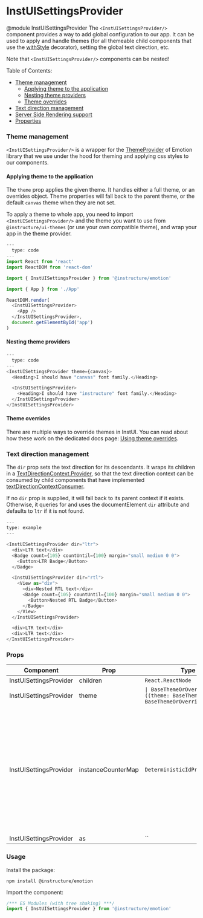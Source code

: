 # InstUISettingsProvider

@module InstUISettingsProvider
The `<InstUISettingsProvider/>` component provides a way to add global configuration to our app. It can be used to apply and handle themes (for all themeable child components that use the [withStyle](#withStyle) decorator), setting the global text direction, etc.

Note that `<InstUISettingsProvider/>` components can be nested!

Table of Contents:

- [Theme management](/#InstUISettingsProvider/#theme-management)
  - [Applying theme to the application](/#InstUISettingsProvider/#theme-management-applying-theme-to-the-application)
  - [Nesting theme providers](/#InstUISettingsProvider/#theme-management-nesting-theme-providers)
  - [Theme overrides](/#InstUISettingsProvider/#theme-management-theme-overrides)
- [Text direction management](/#InstUISettingsProvider/#text-direction-management)
- [Server Side Rendering support](/#InstUISettingsProvider/#server-side-rendering-support)
- [Properties](/#InstUISettingsProvider/#InstUISettingsProviderProperties)

### Theme management

`<InstUISettingsProvider/>` is a wrapper for the [ThemeProvider](https://emotion.sh/docs/theming#themeprovider-reactcomponenttype) of Emotion library that we use under the hood for theming and applying css styles to our components.

#### Applying theme to the application

The `theme` prop applies the given theme. It handles either a full theme, or an overrides object. Theme properties will fall back to the parent theme, or the default `canvas` theme when they are not set.

To apply a theme to whole app, you need to import `<InstUISettingsProvider/>` and the theme you want to use from `@instructure/ui-themes` (or use your own compatible theme), and wrap your app in the theme provider.

```js
---
  type: code
---
import React from 'react'
import ReactDOM from 'react-dom'

import { InstUISettingsProvider } from '@instructure/emotion'

import { App } from './App'

ReactDOM.render(
  <InstUISettingsProvider>
    <App />
  </InstUISettingsProvider>,
  document.getElementById('app')
)
```

#### Nesting theme providers

```js
---
  type: code
---
<InstUISettingsProvider theme={canvas}>
  <Heading>I should have "canvas" font family.</Heading>

  <InstUISettingsProvider>
    <Heading>I should have "instructure" font family.</Heading>
  </InstUISettingsProvider>
</InstUISettingsProvider>
```

#### Theme overrides

There are multiple ways to override themes in InstUI. You can read about how these work on the dedicated docs page: [Using theme overrides](/#using-theme-overrides).

### Text direction management

The `dir` prop sets the text direction for its descendants. It wraps its children in a [TextDirectionContext.Provider](/#TextDirectionContext), so that the text direction context can be consumed by child components that have implemented [textDirectionContextConsumer](#textDirectionContextConsumer).

If no `dir` prop is supplied, it will fall back to its parent context if it
exists. Otherwise, it queries for and uses the documentElement `dir` attribute and defaults to `ltr` if it is not found.

```js
---
type: example
---

<InstUISettingsProvider dir="ltr">
  <div>LTR text</div>
  <Badge count={105} countUntil={100} margin="small medium 0 0">
    <Button>LTR Badge</Button>
  </Badge>

  <InstUISettingsProvider dir="rtl">
    <View as="div">
      <div>Nested RTL text</div>
      <Badge count={105} countUntil={100} margin="small medium 0 0">
        <Button>Nested RTL Badge</Button>
      </Badge>
    </View>
  </InstUISettingsProvider>

  <div>LTR text</div>
  <div>LTR text</div>
</InstUISettingsProvider>
```


### Props

| Component | Prop | Type | Required | Default | Description |
|-----------|------|------|----------|---------|-------------|
| InstUISettingsProvider | children | `React.ReactNode` | No | - |  |
| InstUISettingsProvider | theme | `\| BaseThemeOrOverride \| ((theme: BaseTheme) => BaseThemeOrOverride)` | No | `{}` | A full theme or an override object |
| InstUISettingsProvider | instanceCounterMap | `DeterministicIdProviderValue` | No | - | @deprecated the `instanceCounterMap` prop is deprecated. You don't need to supply the `instanceCounterMap` to the component. It handles it internally. A [Map](https://developer.mozilla.org/en-US/docs/Web/JavaScript/Reference/Global_Objects/Map) which keeps track of specific InstUI components. (generally this is used for deterministic id generation for [SSR](/#server-side-rendering)) |
| InstUISettingsProvider | as | `` | No | - |  |

### Usage

Install the package:

```shell
npm install @instructure/emotion
```

Import the component:

```javascript
/*** ES Modules (with tree shaking) ***/
import { InstUISettingsProvider } from '@instructure/emotion'
```

